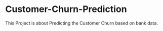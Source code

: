 # Customer-Churn-Prediction
This Project is about Predicting the Customer Churn based on bank data.

